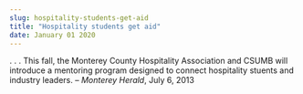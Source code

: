 ```yaml
---
slug: hospitality-students-get-aid
title: "Hospitality students get aid"
date: January 01 2020
---
```


<p>. . . This fall, the Monterey County Hospitality Association and CSUMB will introduce a mentoring program designed to connect hospitality stuents and industry leaders. – <em>Monterey Herald</em>, July 6, 2013
</p>
